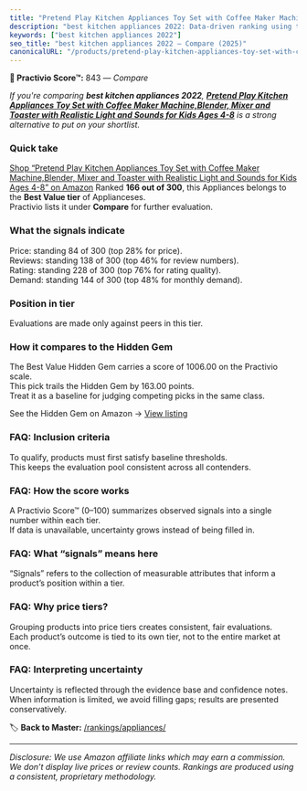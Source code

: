 ```yaml
---
title: "Pretend Play Kitchen Appliances Toy Set with Coffee Maker Machine,Blender, Mixer and Toaster with Realistic Light and Sounds for Kids Ages 4-8"
description: "best kitchen appliances 2022: Data-driven ranking using the Practivio Score™. Positioned by quality, value, demand, findability, momentum."
keywords: ["best kitchen appliances 2022"]
seo_title: "best kitchen appliances 2022 — Compare (2025)"
canonicalURL: "/products/pretend-play-kitchen-appliances-toy-set-with-coffee-maker-machineblender-mixer-and-toaster-with-realistic-light-and-sounds-for-kids-ages-4-8-B09PBK2255/"
---
```


**🛒 Practivio Score™:** 843 — _Compare_


*If you're comparing **best kitchen appliances 2022**, **[Pretend Play Kitchen Appliances Toy Set with Coffee Maker Machine,Blender, Mixer and Toaster with Realistic Light and Sounds for Kids Ages 4-8](https://www.amazon.com/dp/B09PBK2255?tag=practivio-20)** is a strong alternative to put on your shortlist.*
### Quick take
[Shop “Pretend Play Kitchen Appliances Toy Set with Coffee Maker Machine,Blender, Mixer and Toaster with Realistic Light and Sounds for Kids Ages 4-8” on Amazon](https://www.amazon.com/dp/B09PBK2255?tag=practivio-20)
Ranked **166 out of 300**, this Appliances belongs to the **Best Value tier** of Applianceses.  
Practivio lists it under **Compare** for further evaluation.

### What the signals indicate
Price: standing 84 of 300 (top 28% for price).  
Reviews: standing 138 of 300 (top 46% for review numbers).  
Rating: standing 228 of 300 (top 76% for rating quality).  
Demand: standing 144 of 300 (top 48% for monthly demand).

### Position in tier
Evaluations are made only against peers in this tier.

### How it compares to the Hidden Gem
The Best Value Hidden Gem carries a score of 1006.00 on the Practivio scale.  
This pick trails the Hidden Gem by 163.00 points.  
Treat it as a baseline for judging competing picks in the same class.  

See the Hidden Gem on Amazon → [View listing](https://www.amazon.com/dp/B0764HS4SL?tag=practivio-20)

### FAQ: Inclusion criteria
To qualify, products must first satisfy baseline thresholds.  
This keeps the evaluation pool consistent across all contenders.

### FAQ: How the score works
A Practivio Score™ (0–100) summarizes observed signals into a single number within each tier.  
If data is unavailable, uncertainty grows instead of being filled in.

### FAQ: What “signals” means here
“Signals” refers to the collection of measurable attributes that inform a product’s position within a tier.

### FAQ: Why price tiers?
Grouping products into price tiers creates consistent, fair evaluations.  
Each product’s outcome is tied to its own tier, not to the entire market at once.

### FAQ: Interpreting uncertainty
Uncertainty is reflected through the evidence base and confidence notes.  
When information is limited, we avoid filling gaps; results are presented conservatively.

<!-- Missing template for Compare/CompareWithinPriceClass -->


🏷️ **Back to Master:** [/rankings/appliances/](/rankings/appliances/)

---
_Disclosure: We use Amazon affiliate links which may earn a commission. We don’t display live prices or review counts. Rankings are produced using a consistent, proprietary methodology._
